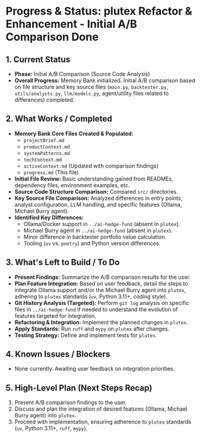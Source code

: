 # Progress & Status: plutex Refactor & Enhancement - Initial A/B Comparison Done

## 1. Current Status

- **Phase:** Initial A/B Comparison (Source Code Analysis)
- **Overall Progress:** Memory Bank initialized. Initial A/B comparison based on file structure and key source files (`main.py`, `backtester.py`, `utils/analysts.py`, `llm/models.py`, agent/utility files related to differences) completed.

## 2. What Works / Completed

- **Memory Bank Core Files Created & Populated:**
    - `projectBrief.md`
    - `productContext.md`
    - `systemPatterns.md`
    - `techContext.md`
    - `activeContext.md` (Updated with comparison findings)
    - `progress.md` (This file)
- **Initial File Review:** Basic understanding gained from READMEs, dependency files, environment examples, etc.
- **Source Code Structure Comparison:** Compared `src/` directories.
- **Key Source File Comparison:** Analyzed differences in entry points, analyst configuration, LLM handling, and specific features (Ollama, Michael Burry agent).
- **Identified Key Differences:**
    - Ollama/Docker support in `../ai-hedge-fund` (absent in `plutex`).
    - Michael Burry agent in `../ai-hedge-fund` (absent in `plutex`).
    - Minor difference in backtester portfolio value calculation.
    - Tooling (`uv` vs. `poetry`) and Python version differences.

## 3. What's Left to Build / To Do

- **Present Findings:** Summarize the A/B comparison results for the user.
- **Plan Feature Integration:** Based on user feedback, detail the steps to integrate Ollama support and/or the Michael Burry agent into `plutex`, adhering to `plutex` standards (`uv`, Python 3.11+, coding style).
- **Git History Analysis (Targeted):** Perform `git log` analysis on specific files in `../ai-hedge-fund` if needed to understand the evolution of features targeted for integration.
- **Refactoring & Integration:** Implement the planned changes in `plutex`.
- **Apply Standards:** Run `ruff` and `mypy` on `plutex` after changes.
- **Testing Strategy:** Define and implement tests for `plutex`.

## 4. Known Issues / Blockers

- None currently. Awaiting user feedback on integration priorities.

## 5. High-Level Plan (Next Steps Recap)

1.  Present A/B comparison findings to the user.
2.  Discuss and plan the integration of desired features (Ollama, Michael Burry agent) into `plutex`.
3.  Proceed with implementation, ensuring adherence to `plutex` standards (`uv`, Python 3.11+, `ruff`, `mypy`).
